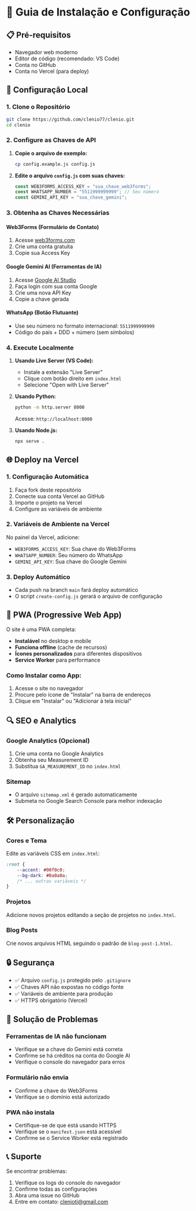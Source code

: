 # 🚀 Guia de Instalação e Configuração

## 📋 Pré-requisitos

- Navegador web moderno
- Editor de código (recomendado: VS Code)
- Conta no GitHub
- Conta no Vercel (para deploy)

## 🔧 Configuração Local

### 1. Clone o Repositório
```bash
git clone https://github.com/clenio77/clenio.git
cd clenio
```

### 2. Configure as Chaves de API

1. **Copie o arquivo de exemplo:**
   ```bash
   cp config.example.js config.js
   ```

2. **Edite o arquivo `config.js` com suas chaves:**
   ```javascript
   const WEB3FORMS_ACCESS_KEY = "sua_chave_web3forms";
   const WHATSAPP_NUMBER = "5511999999999"; // Seu número
   const GEMINI_API_KEY = "sua_chave_gemini";
   ```

### 3. Obtenha as Chaves Necessárias

#### Web3Forms (Formulário de Contato)
1. Acesse [web3forms.com](https://web3forms.com/)
2. Crie uma conta gratuita
3. Copie sua Access Key

#### Google Gemini AI (Ferramentas de IA)
1. Acesse [Google AI Studio](https://makersuite.google.com/app/apikey)
2. Faça login com sua conta Google
3. Crie uma nova API Key
4. Copie a chave gerada

#### WhatsApp (Botão Flutuante)
- Use seu número no formato internacional: `5511999999999`
- Código do país + DDD + número (sem símbolos)

### 4. Execute Localmente

1. **Usando Live Server (VS Code):**
   - Instale a extensão "Live Server"
   - Clique com botão direito em `index.html`
   - Selecione "Open with Live Server"

2. **Usando Python:**
   ```bash
   python -m http.server 8000
   ```
   Acesse: `http://localhost:8000`

3. **Usando Node.js:**
   ```bash
   npx serve .
   ```

## 🌐 Deploy na Vercel

### 1. Configuração Automática
1. Faça fork deste repositório
2. Conecte sua conta Vercel ao GitHub
3. Importe o projeto na Vercel
4. Configure as variáveis de ambiente

### 2. Variáveis de Ambiente na Vercel
No painel da Vercel, adicione:
- `WEB3FORMS_ACCESS_KEY`: Sua chave do Web3Forms
- `WHATSAPP_NUMBER`: Seu número do WhatsApp
- `GEMINI_API_KEY`: Sua chave do Google Gemini

### 3. Deploy Automático
- Cada push na branch `main` fará deploy automático
- O script `create-config.js` gerará o arquivo de configuração

## 📱 PWA (Progressive Web App)

O site é uma PWA completa:
- **Instalável** no desktop e mobile
- **Funciona offline** (cache de recursos)
- **Ícones personalizados** para diferentes dispositivos
- **Service Worker** para performance

### Como Instalar como App:
1. Acesse o site no navegador
2. Procure pelo ícone de "Instalar" na barra de endereços
3. Clique em "Instalar" ou "Adicionar à tela inicial"

## 🔍 SEO e Analytics

### Google Analytics (Opcional)
1. Crie uma conta no Google Analytics
2. Obtenha seu Measurement ID
3. Substitua `GA_MEASUREMENT_ID` no `index.html`

### Sitemap
- O arquivo `sitemap.xml` é gerado automaticamente
- Submeta no Google Search Console para melhor indexação

## 🛠️ Personalização

### Cores e Tema
Edite as variáveis CSS em `index.html`:
```css
:root {
    --accent: #00f0c0;
    --bg-dark: #0a0a0a;
    /* ... outras variáveis */
}
```

### Projetos
Adicione novos projetos editando a seção de projetos no `index.html`.

### Blog Posts
Crie novos arquivos HTML seguindo o padrão de `blog-post-1.html`.

## 🔒 Segurança

- ✅ Arquivo `config.js` protegido pelo `.gitignore`
- ✅ Chaves API não expostas no código fonte
- ✅ Variáveis de ambiente para produção
- ✅ HTTPS obrigatório (Vercel)

## 🐛 Solução de Problemas

### Ferramentas de IA não funcionam
- Verifique se a chave do Gemini está correta
- Confirme se há créditos na conta do Google AI
- Verifique o console do navegador para erros

### Formulário não envia
- Confirme a chave do Web3Forms
- Verifique se o domínio está autorizado

### PWA não instala
- Certifique-se de que está usando HTTPS
- Verifique se o `manifest.json` está acessível
- Confirme se o Service Worker está registrado

## 📞 Suporte

Se encontrar problemas:
1. Verifique os logs do console do navegador
2. Confirme todas as configurações
3. Abra uma issue no GitHub
4. Entre em contato: clenioti@gmail.com
